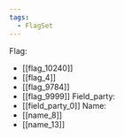 ```yaml
---
tags:
  - FlagSet
---
```

Flag:
- [[flag_10240]]
- [[flag_4]]
- [[flag_9784]]
- [[flag_9999]]
Field_party:
- [[field_party_0]]
Name:
- [[name_8]]
- [[name_13]]
